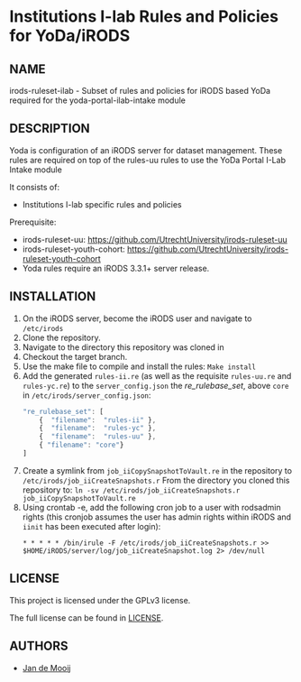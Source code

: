 Institutions I-lab Rules and Policies for YoDa/iRODS
==========

NAME
----
irods-ruleset-ilab - Subset of rules and policies for iRODS based YoDa required for the yoda-portal-ilab-intake module 

DESCRIPTION
-----------
Yoda is configuration of an iRODS server for dataset management.
These rules are required on top of the rules-uu rules to use the YoDa Portal I-Lab Intake module

It consists of:
- Institutions I-lab specific rules and policies

Prerequisite: 
- irods-ruleset-uu: https://github.com/UtrechtUniversity/irods-ruleset-uu
- irods-ruleset-youth-cohort: https://github.com/UtrechtUniversity/irods-ruleset-youth-cohort
- Yoda rules require an iRODS 3.3.1+ server release.

INSTALLATION
-----------
1) On the iRODS server, become the iRODS user and navigate to ``/etc/irods``
2) Clone the repository.
3) Navigate to the directory this repository was cloned in
4) Checkout the target branch.
5) Use the make file to compile and install the rules: ``Make install``
6) Add the generated `rules-ii.re` (as well as the requisite `rules-uu.re` and `rules-yc.re`) to the `server_config.json` the _re_rulebase_set_, above `core` in `/etc/irods/server_config.json`:
    ```javascript
    "re_rulebase_set": [
        {  "filename":  "rules-ii" },
        {  "filename":  "rules-yc" },
        {  "filename":  "rules-uu" },
        { "filename": "core"}
    ]
    ```
7) Create a symlink from `job_iiCopySnapshotToVault.re` in the repository to `/etc/irods/job_iiCreateSnapshots.r`
    From the directory you cloned this repository to:
    ``ln -sv /etc/irods/job_iiCreateSnapshots.r job_iiCopySnapshotToVault.re``
8) Using crontab -e, add the following cron job to a user with rodsadmin rights (this cronjob assumes the user has admin rights within iRODS and ``iinit`` has been executed after login):
    ```
    * * * * * /bin/irule -F /etc/irods/job_iiCreateSnapshots.r >> $HOME/iRODS/server/log/job_iiCreateSnapshot.log 2> /dev/null
    ```
    
LICENSE
-------
This project is licensed under the GPLv3 license.

The full license can be found in [LICENSE](LICENSE).

AUTHORS
-------
- [Jan de Mooij](https://github.com/ajdemooij)
